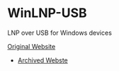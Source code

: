 # WinLNP-USB
 LNP over USB for Windows devices

[Original Website](http://math.haifa.ac.il/robotics/student_projects.html)
* [Archived Webste](https://web.archive.org/web/20140828165525/http://math.haifa.ac.il/robotics/student_projects.html)
